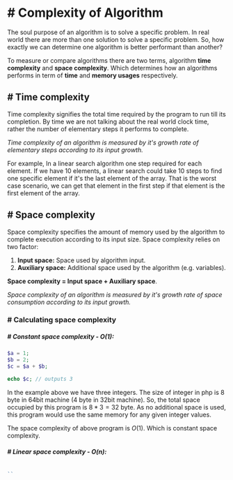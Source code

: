 # # Complexity of Algorithm
The soul purpose of an algorithm is to solve a specific problem. In real world there are more than one solution to solve a specific problem. So, how exactly we can determine one algorithm is better performant than another?

To measure or compare algorithms there are two terms, algorithm **time complexity** and **space complexity**. Which determines how an algorithms performs in term of **time** and **memory usages** respectively.

## # Time complexity
Time complexity signifies the total time required by the program to run till its completion. By time we are not talking about the real world clock time, rather the number of elementary steps it performs to complete.

*Time complexity of an algorithm is measured by it's growth rate of elementary steps according to its input growth.*

For example, In a linear search algorithm one step required for each element. If we have 10 elements, a linear search could take 10 steps to find one specific element if it's the last element of the array. That is the worst case scenario, we can get that element in the first step if that element is the first element of the array.

## # Space complexity
Space complexity specifies the amount of memory used by the algorithm to complete execution according to its input size. Space complexity relies on two factor:

1. **Input space:** Space used by algorithm input.
2. **Auxiliary space:** Additional space used by the algorithm (e.g. variables).

**Space complexity = Input space + Auxiliary space**.

*Space complexity of an algorithm is measured by it's growth rate of space consumption according to its input growth.*

### # Calculating space complexity

##### # Constant space complexity - $O(1)$:
```php
$a = 1;
$b = 2;
$c = $a + $b;

echo $c; // outputs 3
```
In the example above we have three integers. The size of integer in php is 8 byte in 64bit machine (4 byte in 32bit machine). So, the total space occupied by this program is $8 * 3 = 32$ byte. As no additional space is used, this program would use the same memory for any given integer values.

The space complexity of above program is $O(1)$. Which is constant space complexity.

##### # Linear space complexity - $O(n)$:
```php

``
